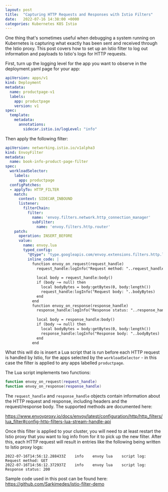```yaml
---
layout: post
title:  "Capturing HTTP Requests and Responses with Istio Filters"
date:   2022-07-16 14:38:00 +0000
categories: Kubernetes K8S Istio
---
```


One thing that's sometimes useful when debugging a system running on Kubernetes is capturing what exactly has been sent and received through the Istio proxy. This post covers how to set up an Istio filter to log out information and payloads to Istio's logs for HTTP requests.

First, turn up the logging level for the app you want to observe in the deployment.yaml page for your app:

```yaml
apiVersion: apps/v1
kind: Deployment
metadata:
  name: productpage-v1
  labels:
    app: productpage
    version: v1
spec:
  template:
    metadata:
      annotations:
        sidecar.istio.io/logLevel: "info"
```

Then apply the following filter:

```yaml
apiVersion: networking.istio.io/v1alpha3
kind: EnvoyFilter
metadata:
  name: book-info-product-page-filter
spec:
  workloadSelector:
    labels: 
      app: productpage
  configPatches:
  - applyTo: HTTP_FILTER
    match: 
      context: SIDECAR_INBOUND
      listener:
        filterChain:
          filter:
            name: 'envoy.filters.network.http_connection_manager'
            subFilter:
              name: 'envoy.filters.http.router'
    patch:
      operation: INSERT_BEFORE
      value:
        name: envoy.lua
        typed_config:
          "@type": "type.googleapis.com/envoy.extensions.filters.http.lua.v3.Lua"
          inline_code: |
            function envoy_on_request(request_handle)
              request_handle:logInfo("Request method: "..request_handle:headers():get(":method"))
              
              local body = request_handle:body()
              if (body ~= null) then
                local bodyBytes = body:getBytes(0, body:length())
                request_handle:logInfo("Request body: "..bodyBytes)
              end
            end
            function envoy_on_response(response_handle)
              response_handle:logInfo("Response status: "..response_handle:headers():get(":status"))
              
              local body = response_handle:body()
              if (body ~= null) then
                local bodyBytes = body:getBytes(0, body:length())
                response_handle:logInfo("Response body: "..bodyBytes)
              end
            end
```

What this will do is insert a Lua script that is run before each HTTP request is handled by Istio, for the apps selected by the `workloadSelector` - in this case the filter is applied to any apps labelled `productpage`. 

The Lua script implements two functions: 
```lua
function envoy_on_request(request_handle)
function envoy_on_response(response_handle)
```

The `request_handle` and `response_handle` objects contain information about the HTTP request and response, including headers and the request/response body. The supported methods are documented here:

https://www.envoyproxy.io/docs/envoy/latest/configuration/http/http_filters/lua_filter#config-http-filters-lua-stream-handle-api 

Once this filter is applied to your cluster, you will need to at least restart the Istio proxy that you want to log info from for it to pick up the new filter.
After this, each HTTP request will result in entries like the following being written to Istio proxy logs:

```
2022-07-16T14:56:12.288433Z    info    envoy lua    script log: Request method: GET
2022-07-16T14:56:12.372937Z    info    envoy lua    script log: Response status: 200    
```

Sample code used in this post can be found here: https://github.com/Sarkimedes/istio-filter-demo

